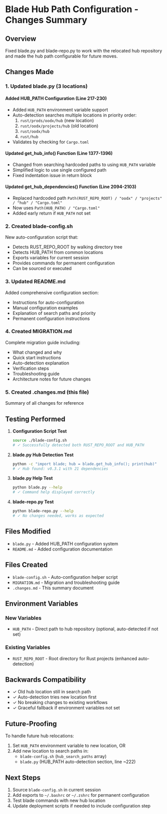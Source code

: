 # Blade Hub Path Configuration - Changes Summary

## Overview
Fixed blade.py and blade-repo.py to work with the relocated hub repository and made the hub path configurable for future moves.

## Changes Made

### 1. Updated blade.py (3 locations)

#### Added HUB_PATH Configuration (Line 217-230)
- Added `HUB_PATH` environment variable support
- Auto-detection searches multiple locations in priority order:
  1. `rust/prods/oodx/hub` (new location)
  2. `rust/oodx/projects/hub` (old location)
  3. `rust/oodx/hub`
  4. `rust/hub`
- Validates by checking for `Cargo.toml`

#### Updated get_hub_info() Function (Line 1377-1396)
- Changed from searching hardcoded paths to using `HUB_PATH` variable
- Simplified logic to use single configured path
- Fixed indentation issue in return block

#### Updated get_hub_dependencies() Function (Line 2094-2103)
- Replaced hardcoded path `Path(RUST_REPO_ROOT) / "oodx" / "projects" / "hub" / "Cargo.toml"`
- Now uses `Path(HUB_PATH) / "Cargo.toml"`
- Added early return if `HUB_PATH` not set

### 2. Created blade-config.sh
New auto-configuration script that:
- Detects RUST_REPO_ROOT by walking directory tree
- Detects HUB_PATH from common locations
- Exports variables for current session
- Provides commands for permanent configuration
- Can be sourced or executed

### 3. Updated README.md
Added comprehensive configuration section:
- Instructions for auto-configuration
- Manual configuration examples
- Explanation of search paths and priority
- Permanent configuration instructions

### 4. Created MIGRATION.md
Complete migration guide including:
- What changed and why
- Quick start instructions
- Auto-detection explanation
- Verification steps
- Troubleshooting guide
- Architecture notes for future changes

### 5. Created .changes.md (this file)
Summary of all changes for reference

## Testing Performed

1. **Configuration Script Test**
   ```bash
   source ./blade-config.sh
   # ✓ Successfully detected both RUST_REPO_ROOT and HUB_PATH
   ```

2. **blade.py Hub Detection Test**
   ```bash
   python -c "import blade; hub = blade.get_hub_info(); print(hub)"
   # ✓ Hub found: v0.3.1 with 21 dependencies
   ```

3. **blade.py Help Test**
   ```bash
   python blade.py --help
   # ✓ Command help displayed correctly
   ```

4. **blade-repo.py Test**
   ```bash
   python blade-repo.py --help
   # ✓ No changes needed, works as expected
   ```

## Files Modified
- `blade.py` - Added HUB_PATH configuration system
- `README.md` - Added configuration documentation

## Files Created
- `blade-config.sh` - Auto-configuration helper script
- `MIGRATION.md` - Migration and troubleshooting guide
- `.changes.md` - This summary document

## Environment Variables

### New Variables
- `HUB_PATH` - Direct path to hub repository (optional, auto-detected if not set)

### Existing Variables
- `RUST_REPO_ROOT` - Root directory for Rust projects (enhanced auto-detection)

## Backwards Compatibility
- ✓ Old hub location still in search path
- ✓ Auto-detection tries new location first
- ✓ No breaking changes to existing workflows
- ✓ Graceful fallback if environment variables not set

## Future-Proofing
To handle future hub relocations:
1. Set `HUB_PATH` environment variable to new location, OR
2. Add new location to search paths in:
   - `blade-config.sh` (`hub_search_paths` array)
   - `blade.py` (HUB_PATH auto-detection section, line ~222)

## Next Steps
1. Source `blade-config.sh` in current session
2. Add exports to `~/.bashrc` or `~/.zshrc` for permanent configuration
3. Test blade commands with new hub location
4. Update deployment scripts if needed to include configuration step
